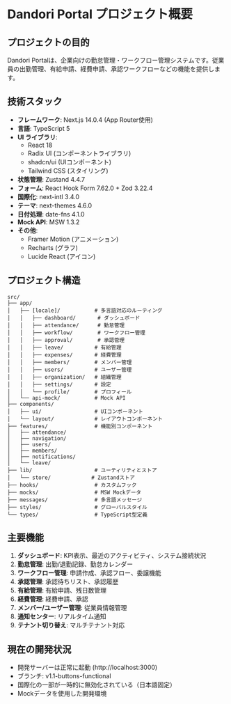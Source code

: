# Dandori Portal プロジェクト概要

## プロジェクトの目的
Dandori Portalは、企業向けの勤怠管理・ワークフロー管理システムです。従業員の出勤管理、有給申請、経費申請、承認ワークフローなどの機能を提供します。

## 技術スタック
- **フレームワーク**: Next.js 14.0.4 (App Router使用)
- **言語**: TypeScript 5
- **UI ライブラリ**: 
  - React 18
  - Radix UI (コンポーネントライブラリ)
  - shadcn/ui (UIコンポーネント)
  - Tailwind CSS (スタイリング)
- **状態管理**: Zustand 4.4.7
- **フォーム**: React Hook Form 7.62.0 + Zod 3.22.4
- **国際化**: next-intl 3.4.0
- **テーマ**: next-themes 4.6.0
- **日付処理**: date-fns 4.1.0
- **Mock API**: MSW 1.3.2
- **その他**: 
  - Framer Motion (アニメーション)
  - Recharts (グラフ)
  - Lucide React (アイコン)

## プロジェクト構造
```
src/
├── app/
│   ├── [locale]/           # 多言語対応のルーティング
│   │   ├── dashboard/       # ダッシュボード
│   │   ├── attendance/      # 勤怠管理
│   │   ├── workflow/        # ワークフロー管理
│   │   ├── approval/        # 承認管理
│   │   ├── leave/          # 有給管理
│   │   ├── expenses/       # 経費管理
│   │   ├── members/        # メンバー管理
│   │   ├── users/          # ユーザー管理
│   │   ├── organization/   # 組織管理
│   │   ├── settings/       # 設定
│   │   └── profile/        # プロフィール
│   └── api-mock/           # Mock API
├── components/
│   ├── ui/                 # UIコンポーネント
│   └── layout/             # レイアウトコンポーネント
├── features/               # 機能別コンポーネント
│   ├── attendance/
│   ├── navigation/
│   ├── users/
│   ├── members/
│   ├── notifications/
│   └── leave/
├── lib/                    # ユーティリティとストア
│   └── store/             # Zustandストア
├── hooks/                  # カスタムフック
├── mocks/                  # MSW Mockデータ
├── messages/               # 多言語メッセージ
├── styles/                 # グローバルスタイル
└── types/                  # TypeScript型定義
```

## 主要機能
1. **ダッシュボード**: KPI表示、最近のアクティビティ、システム接続状況
2. **勤怠管理**: 出勤/退勤記録、勤怠カレンダー
3. **ワークフロー管理**: 申請作成、承認フロー、委譲機能
4. **承認管理**: 承認待ちリスト、承認履歴
5. **有給管理**: 有給申請、残日数管理
6. **経費管理**: 経費申請、承認
7. **メンバー/ユーザー管理**: 従業員情報管理
8. **通知センター**: リアルタイム通知
9. **テナント切り替え**: マルチテナント対応

## 現在の開発状況
- 開発サーバーは正常に起動 (http://localhost:3000)
- ブランチ: v1.1-buttons-functional
- 国際化の一部が一時的に無効化されている（日本語固定）
- Mockデータを使用した開発環境